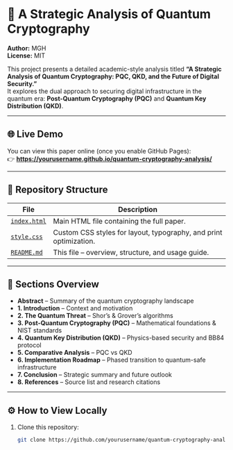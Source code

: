 # 🧠 A Strategic Analysis of Quantum Cryptography

**Author:** MGH    
**License:** MIT  

This project presents a detailed academic-style analysis titled **“A Strategic Analysis of Quantum Cryptography: PQC, QKD, and the Future of Digital Security.”**  
It explores the dual approach to securing digital infrastructure in the quantum era: **Post-Quantum Cryptography (PQC)** and **Quantum Key Distribution (QKD)**.

---

## 🌐 Live Demo

You can view this paper online (once you enable GitHub Pages):  
👉 **https://yourusername.github.io/quantum-cryptography-analysis/**

---

## 📁 Repository Structure

| File | Description |
|------|--------------|
| [`index.html`](./index.html) | Main HTML file containing the full paper. |
| [`style.css`](./style.css) | Custom CSS styles for layout, typography, and print optimization. |
| [`README.md`](./README.md) | This file – overview, structure, and usage guide. |

---

## 📄 Sections Overview

- **Abstract** – Summary of the quantum cryptography landscape  
- **1. Introduction** – Context and motivation  
- **2. The Quantum Threat** – Shor’s & Grover’s algorithms  
- **3. Post-Quantum Cryptography (PQC)** – Mathematical foundations & NIST standards  
- **4. Quantum Key Distribution (QKD)** – Physics-based security and BB84 protocol  
- **5. Comparative Analysis** – PQC vs QKD  
- **6. Implementation Roadmap** – Phased transition to quantum-safe infrastructure  
- **7. Conclusion** – Strategic summary and future outlook  
- **8. References** – Source list and research citations  

---

## ⚙️ How to View Locally

1. Clone this repository:
   ```bash
   git clone https://github.com/yourusername/quantum-cryptography-analysis.git

